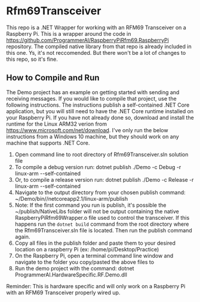 # Rfm69Transceiver
This repo is a .NET Wrapper for working with an RFM69 Transceiver on a Raspberry Pi. This is a wrapper around the code in https://github.com/ProgrammerAl/RaspberryPiRfm69.RaspberryPi repository. The compiled native library from that repo is already included in this one. Ys, it's not reccomended. But there won't be a lot of changes to this repo, so it's fine.

## How to Compile and Run
The Demo project has an example on getting started with sending and receiving messages. If you would like to compile that project, use the following instructions. The instructions publish a self-contained .NET Core application, but you will still need to have the .NET Core runtime installed on your Raspberry Pi. If you have not already done so, download and install the runtime for the Linux ARM32 verion from https://www.microsoft.com/net/download. I've only run the below instructions from a Windows 10 machine, but they should work on any machine that supports .NET Core.

1. Open command line to root directory of Rfm69Transceiver.sln solution file
1. To compile a debug version run: dotnet publish ./Demo -c Debug -r linux-arm --self-contained
1. Or, to compile a release version run: dotnet publish ./Demo -c Release -r linux-arm --self-contained
1. Navigate to the output directory from your chosen publish command: ~/Demo/bin/<debug or release>/netcoreapp2.1/linux-arm/publish
1. Note: If the first command you run is publish, it's possible the ~/publish/NativeLibs folder will not be output containing the native RaspberryPiRfm69Wrapper.o file used to control the transceiver. If this happens run the `dotnet build` command from the root directory where the Rfm69Transceiver.sln file is located. Then run the publish command again. 
1. Copy all files in the publish folder and paste them to your desired location on a raspberry Pi (ex: /home/pi/Desktop/Practice)
1. On the Raspberry Pi, open a terminal command line window and navigate to the folder you copy/pasted the above files to
1. Run the demo project with the command: dotnet ProgrammerAl.HardwareSpecific.RF.Demo.dll

Reminder: This is hardware specific and will only work on a Raspberry Pi with an RFM69 Transceiver properly wired up.

